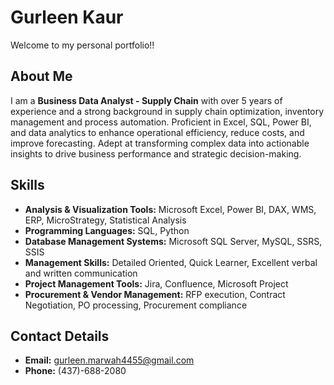 # **Gurleen Kaur**
Welcome to my personal portfolio!!

## **About Me**
I am a **Business Data Analyst - Supply Chain** with over 5 years of experience and a strong background in supply chain optimization, inventory management and process automation. Proficient in Excel, SQL, Power BI, and data analytics to enhance operational efficiency, reduce costs, and improve forecasting. Adept at transforming complex data into actionable insights to drive business performance and strategic decision-making.

## **Skills**
- **Analysis & Visualization Tools:** Microsoft Excel, Power BI, DAX, WMS, ERP, MicroStrategy, Statistical Analysis
- **Programming Languages:** SQL, Python
- **Database Management Systems:** Microsoft SQL Server, MySQL, SSRS, SSIS
- **Management Skills:** Detailed Oriented, Quick Learner, Excellent verbal and written communication
- **Project Management Tools:** Jira, Confluence, Microsoft Project
- **Procurement & Vendor Management:** RFP execution, Contract Negotiation, PO processing, Procurement compliance

## **Contact Details**
- **Email:** gurleen.marwah4455@gmail.com
- **Phone:** (437)-688-2080
